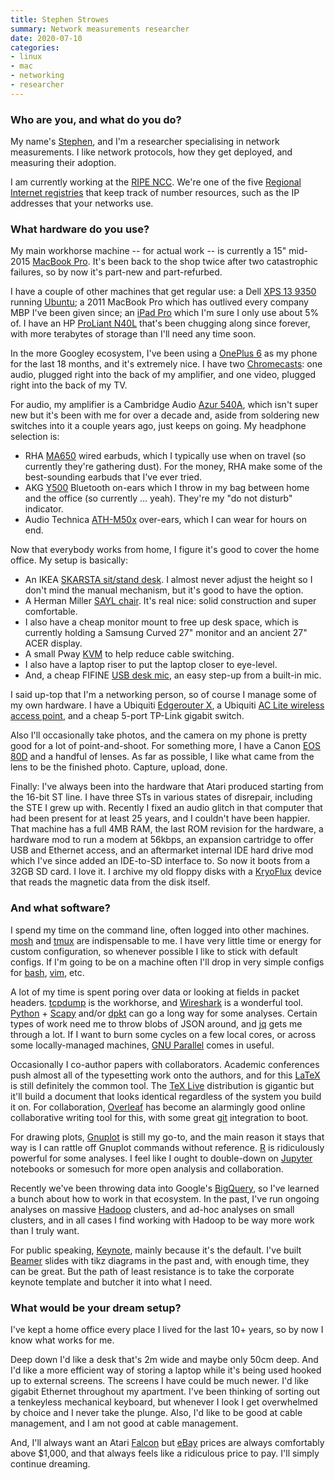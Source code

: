 ```yaml
---
title: Stephen Strowes
summary: Network measurements researcher 
date: 2020-07-10
categories:
- linux
- mac
- networking
- researcher
---
```


### Who are you, and what do you do?

My name's [Stephen](https://sdstrowes.co.uk/ "Stephen's website."), and I'm a researcher specialising in network measurements. I like network protocols, how they get deployed, and measuring their adoption.

I am currently working at the [RIPE NCC](https://www.ripe.net/ "A Regional Internet registry."). We're one of the five [Regional Internet registries](https://en.wikipedia.org/wiki/Regional_Internet_registry "The Wikipedia entry for Regional Internet registry.") that keep track of number resources, such as the IP addresses that your networks use.

### What hardware do you use?

My main workhorse machine -- for actual work -- is currently a 15" mid-2015 [MacBook Pro][macbook-pro]. It's been back to the shop twice after two catastrophic failures, so by now it's part-new and part-refurbed.

I have a couple of other machines that get regular use: a Dell [XPS 13 9350][xps-13] running [Ubuntu][]; a 2011 MacBook Pro which has outlived every company MBP I've been given since; an [iPad Pro][ipad-pro] which I'm sure I only use about 5% of. I have an HP [ProLiant N40L][proliant-microserver-n40l] that's been chugging along since forever, with more terabytes of storage than I'll need any time soon.

In the more Googley ecosystem, I've been using a [OnePlus 6][oneplus-6] as my phone for the last 18 months, and it's extremely nice. I have two [Chromecasts][chromecast]: one audio, plugged right into the back of my amplifier, and one video, plugged right into the back of my TV.

For audio, my amplifier is a Cambridge Audio [Azur 540A][azur-540a], which isn't super new but it's been with me for over a decade and, aside from soldering new switches into it a couple years ago, just keeps on going. My headphone selection is:

* RHA [MA650][] wired earbuds, which I typically use when on travel (so currently they're gathering dust). For the money, RHA make some of the best-sounding earbuds that I've ever tried.
* AKG [Y500][] Bluetooth on-ears which I throw in my bag between home and the office (so currently ... yeah). They're my "do not disturb" indicator.
* Audio Technica [ATH-M50x][] over-ears, which I can wear for hours on end.

Now that everybody works from home, I figure it's good to cover the home office. My setup is basically:

* An IKEA [SKARSTA sit/stand desk][skarsta]. I almost never adjust the height so I don't mind the manual mechanism, but it's good to have the option.
* A Herman Miller [SAYL chair][sayl]. It's real nice: solid construction and super comfortable.
* I also have a cheap monitor mount to free up desk space, which is currently holding a Samsung Curved 27" monitor and an ancient 27" ACER display.
* A small Pway [KVM][pw-sh0201b] to help reduce cable switching.
* I also have a laptop riser to put the laptop closer to eye-level.
* And, a cheap FIFINE [USB desk mic][k669b], an easy step-up from a built-in mic.

I said up-top that I'm a networking person, so of course I manage some of my own hardware. I have a Ubiquiti [Edgerouter X][edgerouter-x], a Ubiquiti [AC Lite wireless access point][unifi-ac-lite-ap], and a cheap 5-port TP-Link gigabit switch.

Also I'll occasionally take photos, and the camera on my phone is pretty good for a lot of point-and-shoot. For something more, I have a Canon [EOS 80D][eos-80d] and a handful of lenses. As far as possible, I like what came from the lens to be the finished photo. Capture, upload, done.

Finally: I've always been into the hardware that Atari produced starting from the 16-bit ST line. I have three STs in various states of disrepair, including the STE I grew up with. Recently I fixed an audio glitch in that computer that had been present for at least 25 years, and I couldn't have been happier. That machine has a full 4MB RAM, the last ROM revision for the hardware, a hardware mod to run a modem at 56kbps, an expansion cartridge to offer USB and Ethernet access, and an aftermarket internal IDE hard drive mod which I've since added an IDE-to-SD interface to. So now it boots from a 32GB SD card. I love it. I archive my old floppy disks with a [KryoFlux][] device that reads the magnetic data from the disk itself.

### And what software?

I spend my time on the command line, often logged into other machines. [mosh][] and [tmux][] are indispensable to me. I have very little time or energy for custom configuration, so whenever possible I like to stick with default configs. If I'm going to be on a machine often I'll drop in very simple configs for [bash][], [vim][], etc.

A lot of my time is spent poring over data or looking at fields in packet headers. [tcpdump][] is the workhorse, and [Wireshark][] is a wonderful tool. [Python][] + [Scapy][] and/or [dpkt][] can go a long way for some analyses. Certain types of work need me to throw blobs of JSON around, and [jq][] gets me through a lot. If I want to burn some cycles on a few local cores, or across some locally-managed machines, [GNU Parallel][gnu-parallel] comes in useful.

Occasionally I co-author papers with collaborators. Academic conferences push almost all of the typesetting work onto the authors, and for this [LaTeX][] is still definitely the common tool. The [TeX Live][tex-live] distribution is gigantic but it'll build a document that looks identical regardless of the system you build it on. For collaboration, [Overleaf][] has become an alarmingly good online collaborative writing tool for this, with some great [git][] integration to boot.

For drawing plots, [Gnuplot][] is still my go-to, and the main reason it stays that way is I can rattle off Gnuplot commands without reference. [R][] is ridiculously powerful for some analyses. I feel like I ought to double-down on [Jupyter][] notebooks or somesuch for more open analysis and collaboration.

Recently we've been throwing data into Google's [BigQuery][], so I've learned a bunch about how to work in that ecosystem. In the past, I've run ongoing analyses on massive [Hadoop][] clusters, and ad-hoc analyses on small clusters, and in all cases I find working with Hadoop to be way more work than I truly want.

For public speaking, [Keynote][], mainly because it's the default. I've built [Beamer][] slides with tikz diagrams in the past and, with enough time, they can be great. But the path of least resistance is to take the corporate keynote template and butcher it into what I need.

### What would be your dream setup?

I've kept a home office every place I lived for the last 10+ years, so by now I know what works for me.

Deep down I'd like a desk that's 2m wide and maybe only 50cm deep. And I'd like a more efficient way of storing a laptop while it's being used hooked up to external screens. The screens I have could be much newer. I'd like gigabit Ethernet throughout my apartment. I've been thinking of sorting out a tenkeyless mechanical keyboard, but whenever I look I get overwhelmed by choice and I never take the plunge. Also, I'd like to be good at cable management, and I am not good at cable management.

And, I'll always want an Atari [Falcon][falcon030] but [eBay][] prices are always comfortably above $1,000, and that always feels like a ridiculous price to pay. I'll simply continue dreaming.

[ath-m50x]: http://www.audio-technica.com/en-us/ath-m50x "Over-the-ear headphones."
[azur-540a]: http://web.archive.org/web/20221126215930/https://techsupport.cambridgeaudio.com/hc/en-us/articles/200569842-Azur-540A-V1-V2 "An amp."
[bash]: http://www.gnu.org/software/bash/ "A terminal shell."
[beamer]: https://bitbucket.org/rivanvx/beamer/wiki/Home "A LaTeX class for creating presentations."
[bigquery]: https://en.wikipedia.org/wiki/BigQuery "A data warehouse service."
[chromecast]: https://en.wikipedia.org/wiki/Chromecast "A digital media player for televisions."
[dpkt]: https://dpkt.readthedocs.io/en/latest/ "A Python package for working with network packets."
[ebay]: http://www.ebay.com/n/error "An auction service."
[edgerouter-x]: https://store.ui.com/collections/operator-edgemax-routers/products/edgerouter-x "A networking router."
[eos-80d]: https://www.usa.canon.com/support/p/eos-80d "A 24.2 megapixel DSLR."
[falcon030]: https://en.wikipedia.org/wiki/Atari_Falcon "An Atari personal computer."
[git]: https://git-scm.com/ "A version control system."
[gnu-parallel]: https://www.gnu.org/software/parallel/ "A tool for running jobs in parallel on multiple computers."
[gnuplot]: http://www.gnuplot.info/ "A command-line graphing tool."
[hadoop]: https://hadoop.apache.org/ "Open-source distributed data computing software."
[ipad-pro]: https://en.wikipedia.org/wiki/IPad_Pro "An iOS tablet."
[jq]: https://stedolan.github.io/jq/ "A command line tool for manipulating JSON data."
[jupyter]: https://jupyter.org/ "Web-based live document software."
[k669b]: https://fifinemicrophone.com/products/usb-microphone-with-volume-control-k669-669b "A USB microphone."
[keynote]: https://www.apple.com/keynote/ "Presentation software for the Mac."
[kryoflux]: https://www.kryoflux.com/ "A device for accurately reading data off floppy drives."
[latex]: https://www.latex-project.org/ "Typesetting software."
[ma650]: https://www.techradar.com/reviews/rha-ma650-wireless-in-ear-headphones "Wireless in-ear headphones."
[macbook-pro]: https://www.apple.com/macbook-pro/ "A laptop."
[mosh]: https://mosh.org/ "A remote terminal shell system."
[oneplus-6]: https://en.wikipedia.org/wiki/OnePlus_6 "A 6.28 inch Android smartphone."
[overleaf]: https://www.overleaf.com/ "A web-based LaTeX editor."
[proliant-microserver-n40l]: https://n40l.fandom.com/wiki/HP_MicroServer_N40L_Wiki "A small computer."
[pw-sh0201b]: http://www.pwaytek.com/en/product/products-0-20.html<Paste> "An HDMI KVM."
[python]: https://www.python.org/ "An interpreted scripting language."
[r]: http://www.r-project.org/ "Software for statistical computing and graphics."
[sayl]: https://www.hermanmiller.com/products/seating/office-chairs/sayl-chairs/ "A work chair."
[scapy]: https://pypi.org/project/scapy/ "A tool for working with networking packets."
[skarsta]: http://web.archive.org/web/20181127033255/https://www.ikea.com/gb/en/products/desks/desk-computer-desks/skarsta-desk-sit-stand-white-spr-29084966/ "A height-adjustable desk."
[tcpdump]: https://tcpdump.org/ "A command-line tool for analysing packets."
[tex-live]: https://tug.org/texlive/ "A TeX system."
[tmux]: https://sourceforge.net/projects/tmux.mirror/ "A terminal multiplexer, similar to screen."
[ubuntu]: https://ubuntu.com/ "A Unix distribution."
[unifi-ac-lite-ap]: https://store.ui.com/collections/unifi-network-wireless/products/unifi-ap-6-lite "A wireless access point."
[vim]: https://www.vim.org/ "A command-line text editor."
[wireshark]: https://www.wireshark.org/ "A network protocol analyser."
[xps-13]: https://www.dell.com/en-us/shop/cty/pdp/spd/xps-13-9333 "A 13 inch PC laptop."
[y500]: https://www.akg.com/Headphones/Over-ear%20%26%20On-ear/AKG+Y500+Wireless.html "Wireless on-ear headphones."
